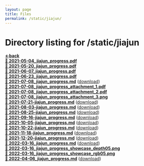 ```yaml
---
layout: page
title: Files
permalink: /static/jiajun/
---
```


# Directory listing for /static/jiajun
[**<-back**](/static)  
[**:page_facing_up: 2021-05-04_jiajun_progress.pdf**](2021-05-04_jiajun_progress.pdf)  
[**:page_facing_up: 2021-05-20_jiajun_progress.pdf**](2021-05-20_jiajun_progress.pdf)  
[**:page_facing_up: 2021-06-07_jiajun_progress.pdf**](2021-06-07_jiajun_progress.pdf)  
[**:page_facing_up: 2021-06-23_jiajun_progress.pdf**](2021-06-23_jiajun_progress.pdf)  
[**:page_facing_up: 2021-07-08_jiajun_progress.md**](2021-07-08_jiajun_progress) ([download](2021-07-08_jiajun_progress.md))  
[**:page_facing_up: 2021-07-08_jiajun_progress_attachment_1.pdf**](2021-07-08_jiajun_progress_attachment_1.pdf)  
[**:page_facing_up: 2021-07-08_jiajun_progress_attachment_2.pdf**](2021-07-08_jiajun_progress_attachment_2.pdf)  
[**:page_facing_up: 2021-07-08_jiajun_progress_attachment_3.png**](2021-07-08_jiajun_progress_attachment_3.png)  
[**:page_facing_up: 2021-07-21-jiajun_progress.md**](2021-07-21-jiajun_progress) ([download](2021-07-21-jiajun_progress.md))  
[**:page_facing_up: 2021-08-03-jiajun_progress.md**](2021-08-03-jiajun_progress) ([download](2021-08-03-jiajun_progress.md))  
[**:page_facing_up: 2021-08-25-jiajun_progress.md**](2021-08-25-jiajun_progress) ([download](2021-08-25-jiajun_progress.md))  
[**:page_facing_up: 2021-09-16-jiajun_progress.md**](2021-09-16-jiajun_progress) ([download](2021-09-16-jiajun_progress.md))  
[**:page_facing_up: 2021-10-05-jiajun_progress.md**](2021-10-05-jiajun_progress) ([download](2021-10-05-jiajun_progress.md))  
[**:page_facing_up: 2021-10-22-jiajun_progress.md**](2021-10-22-jiajun_progress) ([download](2021-10-22-jiajun_progress.md))  
[**:page_facing_up: 2021-11-18-jiajun_progress.md**](2021-11-18-jiajun_progress) ([download](2021-11-18-jiajun_progress.md))  
[**:page_facing_up: 2021-12-20-jiajun_progress.md**](2021-12-20-jiajun_progress) ([download](2021-12-20-jiajun_progress.md))  
[**:page_facing_up: 2022-03-16_jiajun_progress.md**](2022-03-16_jiajun_progress) ([download](2022-03-16_jiajun_progress.md))  
[**:page_facing_up: 2022-03-16_jiajun_progress_showcase_depth05.png**](2022-03-16_jiajun_progress_showcase_depth05.png)  
[**:page_facing_up: 2022-03-16_jiajun_progress_showcase_rgb05.png**](2022-03-16_jiajun_progress_showcase_rgb05.png)  
[**:page_facing_up: 2022-04-06_jiajun_progress.md**](2022-04-06_jiajun_progress) ([download](2022-04-06_jiajun_progress.md))  
